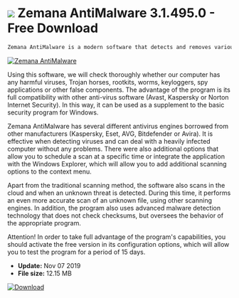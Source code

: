 # ![](https://cdn.softexe.net/static/icon/c/zemana-antimalware-8712.png) Zemana AntiMalware 3.1.495.0 - Free Download

```sh
Zemana AntiMalware is a modern software that detects and removes various pests from your computer that you can find on the Internet. The program scans the entire operating system in just a few minutes, without slowing down your computer.
```
[![Zemana AntiMalware](https://gallery.dpcdn.pl/imgc/Tools/10254/g_-_420x350_1.5_-_x20150312222435_0.png)](https://softexe.net/win/security-privacy/scanners/zemana-antimalware:hgpb.html)

Using this software, we will check thoroughly whether our computer has any harmful viruses, Trojan horses, rootkits, worms, keyloggers, spy applications or other false components. The advantage of the program is its full compatibility with other anti-virus software (Avast, Kaspersky or Norton Internet Security). In this way, it can be used as a supplement to the basic security program for Windows. 
 
 
 Zemana AntiMalware has several different antivirus engines borrowed from other manufacturers (Kaspersky, Eset, AVG, Bitdefender or Avira). It is effective when detecting viruses and can deal with a heavily infected computer without any problems. There were also additional options that allow you to schedule a scan at a specific time or integrate the application with the Windows Explorer, which will allow you to add additional scanning options to the context menu. 
 
 
 Apart from the traditional scanning method, the software also scans in the cloud and when an unknown threat is detected. During this time, it performs an even more accurate scan of an unknown file, using other scanning engines. In addition, the program also uses advanced malware detection technology that does not check checksums, but oversees the behavior of the appropriate program. 
 
 Attention!
 In order to take full advantage of the program's capabilities, you should activate the free version in its configuration options, which will allow you to test the program for a period of 15 days.


- **Update:** Nov 07 2019
- **File size:** 12.15 MB

[![Download](https://cdn.softexe.net/static/img/download.png)](https://softexe.net/win/security-privacy/scanners/zemana-antimalware:hgpb.html)

